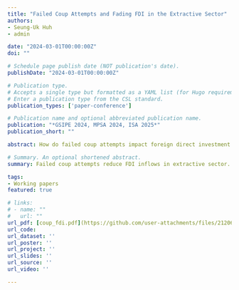 ```yaml
---
title: "Failed Coup Attempts and Fading FDI in the Extractive Sector"
authors:
- Seung-Uk Huh
- admin

date: "2024-03-01T00:00:00Z"
doi: ""

# Schedule page publish date (NOT publication's date).
publishDate: "2024-03-01T00:00:00Z"

# Publication type.
# Accepts a single type but formatted as a YAML list (for Hugo requirements).
# Enter a publication type from the CSL standard.
publication_types: ['paper-conference']

# Publication name and optional abbreviated publication name.
publication: "*GSIPE 2024, MPSA 2024, ISA 2025*"
publication_short: ""

abstract: How do failed coup attempts impact foreign direct investment (FDI) inflows? A number of studies have examined the effects of political institutions and violent events on FDI inflows. However, the specific impact of failed coup attempts on sectoral FDI inflows has remained unexplored. In this paper, we argue that failed coup attempts lead to a decline in FDI inflows, particularly in the primary sector. Faced with failed coup attempts, leaders are compelled to devise various coup-proofing strategies, such as enhancing repressive capabilities and buying off military elites to prevent or counter potential future coups. To finance these strategies, leaders may prioritize deriving revenues from the primary sector, given its relatively straightforward revenue extraction processes. Drawing on sectoral FDI volume data from 1980 to 2016, we find a decline in FDI inflows within the primary sector in the years following failed coup attempts. This pattern is not observed in the secondary and tertiary sectors.

# Summary. An optional shortened abstract.
summary: Failed coup attempts reduce FDI inflows in extractive sector. The effect does not appear in other sectors.

tags:
- Working papers
featured: true

# links:
# - name: ""
#   url: ""
url_pdf: [coup_fdi.pdf](https://github.com/user-attachments/files/21206000/coup_fdi.pdf)
url_code:
url_dataset: ''
url_poster: ''
url_project: ''
url_slides: ''
url_source: ''
url_video: ''

---
```

